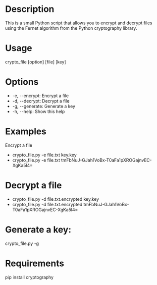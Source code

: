 # Description
This is a small Python script that allows you to encrypt and decrypt files using the Fernet algorithm from the Python cryptography library.

# Usage
crypto_file [option] [file] [key]

# Options
- -e, --encrypt: Encrypt a file
- -d, --decrypt: Decrypt a file
- -g, --generate: Generate a key
- -h, --help: Show this help

# Examples
Encrypt a file
- crypto_file.py -e file.txt key.key
- crypto_file.py -e file.txt tmFbNuJ-GJah1VoBx-T0aFa1pXROGajnvEC-XgKa5l4=

# Decrypt a file
- crypto_file.py -d file.txt.encrypted key.key
- crypto_file.py -d file.txt.encrypted tmFbNuJ-GJah1VoBx-T0aFa1pXROGajnvEC-XgKa5l4=

# Generate a key:
crypto_file.py -g

# Requirements
pip install cryptography
